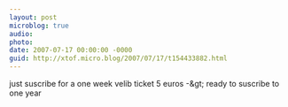 ```yaml
---
layout: post
microblog: true
audio: 
photo: 
date: 2007-07-17 00:00:00 -0000
guid: http://xtof.micro.blog/2007/07/17/t154433882.html
---
```

just suscribe for a one week velib ticket 5 euros -&amp;gt; ready to suscribe to one year
